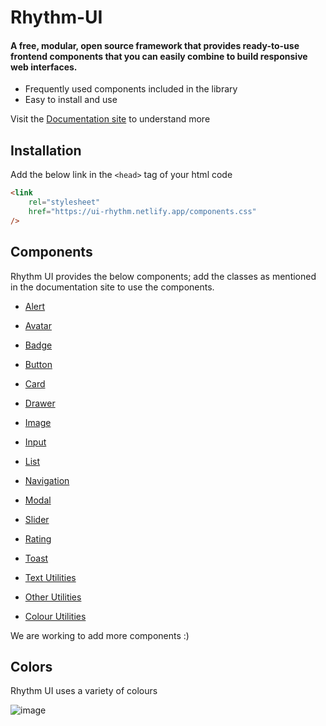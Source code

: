 # Rhythm-UI
#### A free, modular, open source framework that provides ready-to-use frontend components that you can easily combine to build responsive web interfaces.

- Frequently used components included in the library
- Easy to install and use

Visit the [Documentation site](https://ui-rhythm.netlify.app/index.html) to understand more

## Installation 
Add the below link in the `<head>` tag of your html code
```html
<link
	rel="stylesheet"
	href="https://ui-rhythm.netlify.app/components.css"
/>
```
## Components 
Rhythm UI provides the below components; add the classes as mentioned in the documentation site to use the components.
- [Alert](https://ui-rhythm.netlify.app/components/alert/alert.html)

- [Avatar](https://ui-rhythm.netlify.app/components/avatar/avatar.html)

- [Badge](https://ui-rhythm.netlify.app/components/badge/badge.html)

- [Button](https://ui-rhythm.netlify.app/components/button/button.html)

- [Card](https://ui-rhythm.netlify.app/components/card/cards.html)

- [Drawer](https://ui-rhythm.netlify.app/components/drawer/drawer.html)

- [Image](https://ui-rhythm.netlify.app/components/images/images.html)

- [Input](https://ui-rhythm.netlify.app/components/input/input.html)

- [List](https://ui-rhythm.netlify.app/components/list/lists.html)

- [Navigation](https://ui-rhythm.netlify.app/components/navigation/navigation.html)

- [Modal](https://ui-rhythm.netlify.app/components/modal/modal.html)

- [Slider](https://ui-rhythm.netlify.app/components/slider/slider.html)

- [Rating](https://ui-rhythm.netlify.app/components/rating/rating.html)

- [Toast](https://ui-rhythm.netlify.app/components/toast/toast.html)

- [Text Utilities](https://ui-rhythm.netlify.app/components/typography/typography.html)

- [Other Utilities](https://ui-rhythm.netlify.app/components/utilities/utilities.html)

- [Colour Utilities](https://ui-rhythm.netlify.app/components/colours/colors.html)

We are working to add more components :)

## Colors
Rhythm UI uses a variety of colours

![image](https://user-images.githubusercontent.com/67731665/154813280-cd6dc2ec-638f-4d34-a2b2-eed1a12e08ee.png)
